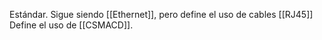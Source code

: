 Estándar.
Sigue siendo [[Ethernet]], pero define el uso de cables [[RJ45]]
Define el uso de [[CSMACD]].  